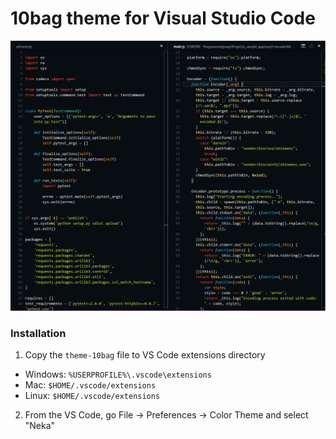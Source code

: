 # 10bag theme for Visual Studio Code

![10bag theme](https://github.com/10bag/10bag-theme/blob/master/10bag-theme.png)

### Installation

1. Copy the `theme-10bag` file to VS Code extensions directory
- Windows: `%USERPROFILE%\.vscode\extensions`
- Mac: `$HOME/.vscode/extensions`
- Linux: `$HOME/.vscode/extensions`

2. From the VS Code, go File -> Preferences -> Color Theme and select "Neka"
